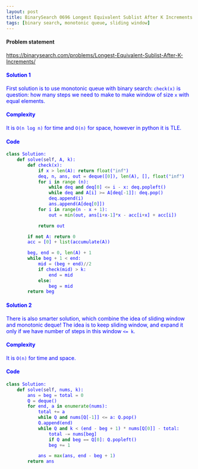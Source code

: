 ```yaml
---
layout: post
title: BinarySearch 0696 Longest Equivalent Sublist After K Increments
tags: [binary search, monotonic queue, sliding window]
---
```


#### Problem statement

<a href="https://binarysearch.com/problems/Longest-Equivalent-Sublist-After-K-Increments/"> <font color = blue>https://binarysearch.com/problems/Longest-Equivalent-Sublist-After-K-Increments/

#### Solution 1
First solution is to use monotonic queue with binary search: `check(x)` is question: how many steps we need to make to make window of size `x` with equal elements.

#### Complexity
It is `O(n log n)` for time and `O(n)` for space, however in python it is TLE.

#### Code
```python
class Solution:
    def solve(self, A, k):
        def check(x):
            if x > len(A): return float("inf")
            deq, n, ans, out = deque([0]), len(A), [], float("inf")
            for i in range (n):
                while deq and deq[0] <= i - x: deq.popleft()
                while deq and A[i] >= A[deq[-1]]: deq.pop()
                deq.append(i)
                ans.append(A[deq[0]]) 
            for i in range(n - x + 1):
                out = min(out, ans[i+x-1]*x - acc[i+x] + acc[i])

            return out

        if not A: return 0
        acc = [0] + list(accumulate(A))

        beg, end = 0, len(A) + 1
        while beg + 1 < end:
            mid = (beg + end)//2
            if check(mid) > k:
                end = mid
            else:
                beg = mid
        return beg
```

#### Solution 2
There is also smarter solution, which combine the idea of sliding window and monotonic deque! The idea is to keep sliding window, and expand it only if we have number of steps in this window `<= k`.

#### Complexity
It is `O(n)` for time and space.

#### Code
```python
class Solution:
    def solve(self, nums, k):
        ans = beg = total = 0
        Q = deque()
        for end, a in enumerate(nums):
            total += a
            while Q and nums[Q[-1]] <= a: Q.pop()
            Q.append(end)
            while Q and k < (end - beg + 1) * nums[Q[0]] - total:
                total -= nums[beg]
                if Q and beg == Q[0]: Q.popleft()
                beg += 1

            ans = max(ans, end - beg + 1)
        return ans
```
